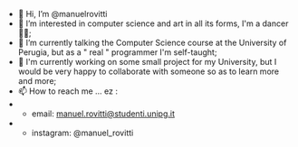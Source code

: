 - 👋 Hi, I’m @manuelrovitti
- 👀 I’m interested in computer science and art in all its forms, I'm a dancer 🕺🏻;
- 🌱 I’m currently talking the Computer Science course at the University of Perugia, but as a " real " programmer I'm self-taught;
- 💞️ I'm currently working on some small project for my University, but I would be very happy to collaborate with someone so as to learn more and more;
- 📫 How to reach me ... ez : 
- - email: manuel.rovitti@studenti.unipg.it 
- - instagram: @manuel_rovitti 

<!---
manuelrovitti/manuelrovitti is a ✨ special ✨ repository because its `README.md` (this file) appears on your GitHub profile.
You can click the Preview link to take a look at your changes.
--->
